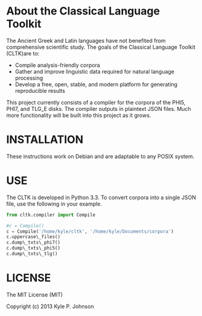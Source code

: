 About the Classical Language Toolkit
====================================
The Ancient Greek and Latin languages have not benefited from comprehensive scientific study. The goals of the Classical Language Toolkit (CLTK)are to:

*   Compile analysis-friendly corpora
*   Gather and improve linguistic data required for natural language processing
*   Develop a free, open, stable, and modern platform for generating reproducible results

This project currently consists of a compiler for the corpora of the PHI5, PHI7, and TLG_E disks. The compiler outputs in plaintext JSON files. Much more functionality will be built into this project as it grows.

INSTALLATION
============
These instructions work on Debian and are adaptable to any POSIX system.

USE
===
The CLTK is developed in Python 3.3. To convert corpora into a single JSON file, use the following in your example. 
```python
from cltk.compiler import Compile

#c = Compile()
c = Compile('/home/kyle/cltk', '/home/kyle/Documents/corpora')
c.uppercase\_files()
c.dump\_txts\_phi7()
c.dump\_txts\_phi5()
c.dump\_txts\_tlg()
```

LICENSE
=======
The MIT License (MIT)

Copyright (c) 2013 Kyle P. Johnson
